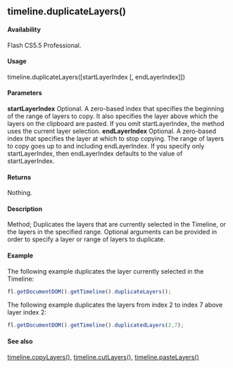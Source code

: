 ## timeline.duplicateLayers()

#### Availability

Flash CS5.5 Professional.

#### Usage

timeline.duplicateLayers(\[startLayerIndex \[, endLayerIndex\]\])

#### Parameters

**startLayerIndex** Optional. A zero-based index that specifies the beginning of the range of layers to copy. It also specifies the layer above which the layers on the clipboard are pasted. If you omit startLayerIndex, the method uses the current layer selection.
**endLayerIndex** Optional. A zero-based index that specifies the layer at which to stop copying. The range of layers to copy goes up to and including endLayerIndex. If you specify only startLayerIndex, then endLayerIndex defaults to the value of startLayerIndex.

#### Returns

Nothing.

#### Description

Method; Duplicates the layers that are currently selected in the Timeline, or the layers in the specified range. Optional arguments can be provided in order to specify a layer or range of layers to duplicate.

#### Example

The following example duplicates the layer currently selected in the Timeline:
```javascript
fl.getDocumentDOM().getTimeline().duplicateLayers();
```
The following example duplicates the layers from index 2 to index 7 above layer index 2:
```javascript
fl.getDocumentDOM().getTimeline().duplicatedLayers(2,7);

```
#### See also

[timeline.copyLayers()](../Timeline_object/timelin7.md), [timeline.cutLayers()](../Timeline_object/timeli15.md), [timeline.pasteLayers()](../Timeline_object/timeli35.md)
